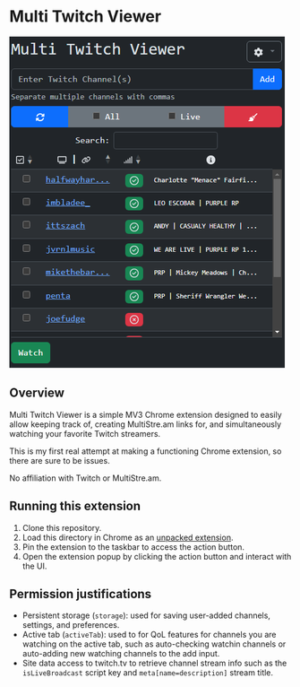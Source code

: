 # Multi Twitch Viewer

![Example Screenshot](docs/example-screenshot.png)

## Overview

Multi Twitch Viewer is a simple MV3 Chrome extension designed to easily allow keeping track of, creating MultiStre.am links for, and simultaneously watching your favorite Twitch streamers.

This is my first real attempt at making a functioning Chrome extension, so there are sure to be issues.

No affiliation with Twitch or MultiStre.am.

## Running this extension

1. Clone this repository.
2. Load this directory in Chrome as an [unpacked extension](https://developer.chrome.com/docs/extensions/mv3/getstarted/development-basics/#load-unpacked).
3. Pin the extension to the taskbar to access the action button.
4. Open the extension popup by clicking the action button and interact with the UI.

## Permission justifications

- Persistent storage (`storage`): used for saving user-added channels, settings, and preferences.
- Active tab (`activeTab`): used to for QoL features for channels you are watching on the active tab, such as auto-checking watchin channels or auto-adding new watching channels to the add input.
- Site data access to twitch.tv to retrieve channel stream info such as the `isLiveBroadcast` script key and `meta[name=description]` stream title.